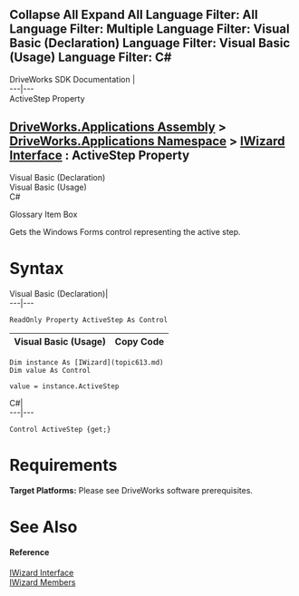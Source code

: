Collapse All Expand All Language Filter: All  Language Filter: Multiple  Language Filter: Visual Basic (Declaration) Language Filter: Visual Basic (Usage) Language Filter: C#  
---  
DriveWorks SDK Documentation  |   
---|---  
ActiveStep Property   
  
[DriveWorks.Applications Assembly](topic13.md) > [DriveWorks.Applications Namespace](topic16.md) > [IWizard Interface](topic613.md) : ActiveStep Property  
---  
  
Visual Basic (Declaration)    
Visual Basic (Usage)    
C# 

Glossary Item Box

Gets the Windows Forms control representing the active step. 

# Syntax

Visual Basic (Declaration)|   
---|---  
      
    
    ReadOnly Property ActiveStep As Control  
  
Visual Basic (Usage)| Copy Code  
---|---  
      
    
    Dim instance As [IWizard](topic613.md)
    Dim value As Control
     
    value = instance.ActiveStep  
  
C#|   
---|---  
      
    
    Control ActiveStep {get;}  
  
# Requirements

**Target Platforms:** Please see DriveWorks software prerequisites.

# See Also

#### Reference

[IWizard Interface](topic613.md)   
[IWizard Members](topic614.md)


